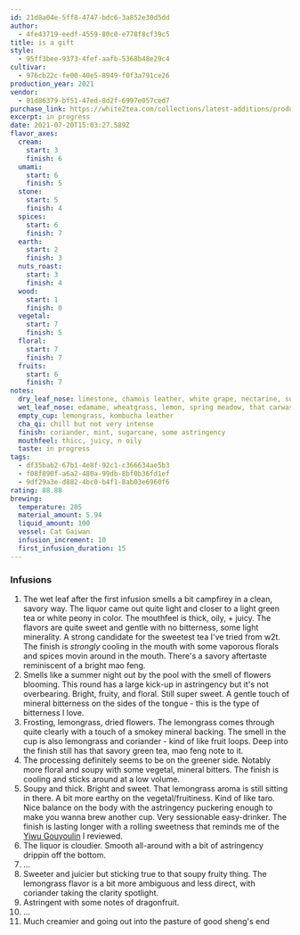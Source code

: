```yaml
---
id: 21d8a04e-5ff8-4747-bdc6-3a852e30d5dd
author:
  - 4fe43719-eedf-4559-80c0-e778f8cf39c5
title: is a gift
style:
  - 95ff3bee-9373-4fef-aafb-5368b48e29c4
cultivar:
  - 976cb22c-fe00-40e5-8949-f0f3a791ce26
production_year: 2021
vendor:
  - 81d86379-bf51-47ed-8d2f-6997e057ced7
purchase_link: https://white2tea.com/collections/latest-additions/products/2021-is-a-gift
excerpt: in progress
date: 2021-07-20T15:03:27.589Z
flavor_axes:
  cream:
    start: 3
    finish: 6
  umami:
    start: 6
    finish: 5
  stone:
    start: 5
    finish: 4
  spices:
    start: 6
    finish: 7
  earth:
    start: 2
    finish: 3
  nuts_roast:
    start: 3
    finish: 4
  wood:
    start: 1
    finish: 0
  vegetal:
    start: 7
    finish: 5
  floral:
    start: 7
    finish: 7
  fruits:
    start: 6
    finish: 7
notes:
  dry_leaf_nose: limestone, chamois leather, white grape, nectarine, sugarcane
  wet_leaf_nose: edamame, wheatgrass, lemon, spring meadow, that carwash foam that smells dope
  empty_cup: lemongrass, kombucha leather
  cha_qi: chill but not very intense
  finish: coriander, mint, sugarcane, some astringency
  mouthfeel: thicc, juicy, n oily
  taste: in progress
tags:
  - df35bab2-67b1-4e8f-92c1-c366634ae5b3
  - f08f890f-a6a2-480a-99db-8bf0b36fd1ef
  - 9df29a3e-d882-4bc0-b4f1-8ab03e6960f6
rating: 88.88
brewing:
  temperature: 205
  material_amount: 5.94
  liquid_amount: 100
  vessel: Cat Gaiwan
  infusion_increment: 10
  first_infusion_duration: 15
---
```

### Infusions

1. The wet leaf after the first infusion smells a bit campfirey in a clean, savory way. The liquor came out quite light and closer to a light green tea or white peony in color. The mouthfeel is thick, oily, + juicy. The flavors are quite sweet and gentle with no bitterness, some light minerality. A strong candidate for the sweetest tea I've tried from w2t. The finish is *strongly* cooling in the mouth with some vaporous florals and spices movin around in the mouth. There's a savory aftertaste reminiscent of a bright mao feng.
2. Smells like a summer night out by the pool with the smell of flowers blooming. This round has a large kick-up in astringency but it's not overbearing. Bright, fruity, and floral. Still super sweet. A gentle touch of mineral bitterness on the sides of the tongue - this is the type of bitterness I love.
3. Frosting, lemongrass, dried flowers. The lemongrass comes through quite clearly with a touch of a smokey mineral backing. The smell in the cup is also lemongrass and coriander - kind of like fruit loops. Deep into the finish still has that savory green tea, mao feng note to it.
4. The processing definitely seems to be on the greener side. Notably more floral and soupy with some vegetal, mineral bitters. The finish is cooling and sticks around at a low volume.
5. Soupy and thick. Bright and sweet. That lemongrass aroma is still sitting in there. A bit more earthy on the vegetal/fruitiness. Kind of like taro. Nice balance on the body with the astringency puckering enough to make you wanna brew another cup. Very sessionable easy-drinker. The finish is lasting longer with a rolling sweetness that reminds me of the [Yiwu Gouyoulin](https://puerh.wtf/sessions/2021/03/yiwu-gouyoulin/) I reviewed.
6. The liquor is cloudier. Smooth all-around with a bit of astringency drippin off the bottom.
7. ...
8. Sweeter and juicier but sticking true to that soupy fruity thing. The lemongrass flavor is a bit more ambiguous and less direct, with coriander taking the clarity spotlight.
9. Astringent with some notes of dragonfruit. 
10. ...
11. Much creamier and going out into the pasture of good sheng's end